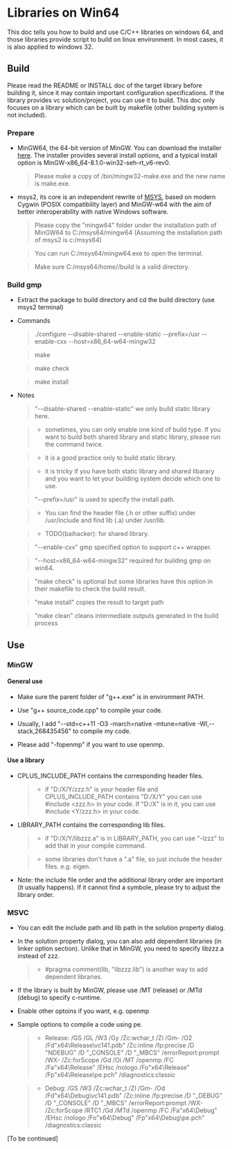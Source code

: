 # Libraries on Win64

This doc tells you how to build and use C/C++ libraries on windows 64, and those libraries provide script to build on linux environment. In most cases, it is also applied to windows 32.

## Build

Please read the README or INSTALL doc of the target library before building it, since it may contain important configuration specifications. If the library provides vc solution/project, you can use it to build. This doc only focuses on a library which can be built by makefile (other building system is not included).

### Prepare
* MinGW64, the 64-bit version of MinGW. You can download the installer [here](https://sourceforge.net/projects/mingw-w64/). The installer provides several install options, and a typical install option is MinGW-x86_64-8.1.0-win32-seh-rt_v6-rev0.
  > Please make a copy of <parent path>/bin/mingw32-make.exe and the new name is make.exe.

* msys2, its core is an independent rewrite of [MSYS](http://www.mingw.org/wiki/MSYS), based on modern Cygwin (POSIX compatibility layer) and MinGW-w64 with the aim of better interoperability with native Windows software.
  > Please copy the "mingw64" folder under the installation path of MinGW64 to C:/msys64/mingw64 (Assuming the installation path of msys2 is c:/msys64)
  
  > You can run C:/msys64/mingw64.exe to open the terminal.
  
  > Make sure C:/msys64/home/<computer user name>/build is a valid directory.

### Build gmp
* Extract the package to build directory and cd the build directory (use msys2 terminal)
* Commands
  > ./configure --disable-shared --enable-static --prefix=/usr --enable-cxx --host=x86_64-w64-mingw32
  
  > make
  
  > make check
  
  > make install
  
* Notes
  > "--disable-shared --enable-static" we only build static library here.
  
     >* sometimes, you can only enable one kind of build type. If you want to build both shared library and static library, please run the command twice.
     
     >* it is a good practice only to build static library.
     
     >* it is tricky if you have both static library and shared libarary and you want to let your building system decide which one to use.
     
  > "--prefix=/usr" is used to specify the install path.
  
     >* You can find the header file (.h or other suffix) under /usr/include and find lib (.a) under /usr/lib.
     
     >* TODO(baihacker): for shared library.
     
  > "--enable-cxx" gmp specified option to support c++ wrapper.
  
  > "--host=x86_64-w64-mingw32" required for building gmp on win64.

  > "make check" is optional but some libraries have this option in their makefile to check the build result.
  
  > "make install" copies the result to target path
  
  > "make clean" cleans intermediate outputs generated in the build process

## Use
### MinGW
#### General use
 * Make sure the parent folder of "g++.exe" is in environment PATH.
 
 * Use "g++ source_code.cpp" to compile your code.
 
 * Usually, I add "--std=c++11 -O3 -march=native -mtune=native -Wl,--stack,268435456" to compile my code.
 
 * Please add "-fopenmp" if you want to use openmp.
 
#### Use a library
 * CPLUS_INCLUDE_PATH contains the corresponding header files.
 
   >* if "D:/X/Y/zzz.h" is your header file and CPLUS_INCLUDE_PATH contains "D:/X/Y" you can use #include <zzz.h> in your code. If "D:/X" is in it, you can use #include <Y/zzz.h> in your code.
   
 * LIBRARY_PATH contains the corresponding lib files.
 
   >* if "D:/X/Y/libzzz.a" is in LIBRARY_PATH, you can use "-lzzz" to add that in your compile command.
   
   >* some libraries don't have a ".a" file, so just include the header files. e.g. eigen.
   
 * Note: the include file order and the additional library order are important (it usually happens). If it cannot find a symbole, please try to adjust the library order.
 
### MSVC
 * You can edit the include path and lib path in the solution property dialog.
 
 * In the solution property dialog, you can also add dependent libraries (in linker option section). Unlike that in MinGW, you need to specify libzzz.a instead of zzz.
 
   >* #pragma comment(lib, "libzzz.lib") is another way to add dependent libraries.
   
 * If the library is built by MinGW, please use /MT (release) or /MTd (debug) to specify c-runtime.
 
 * Enable other optoins if you want, e.g. openmp
 
 * Sample options to compile a code using pe.
 
   >* Release: /GS /GL /W3 /Gy /Zc:wchar_t /Zi /Gm- /O2 /Fd"x64\Release\vc141.pdb" /Zc:inline /fp:precise /D "NDEBUG" /D "_CONSOLE" /D "_MBCS" /errorReport:prompt /WX- /Zc:forScope /Gd /Oi /MT /openmp /FC /Fa"x64\Release\" /EHsc /nologo /Fo"x64\Release\" /Fp"x64\Release\pe.pch" /diagnostics:classic
   
   >* Debug: /GS /W3 /Zc:wchar_t /ZI /Gm- /Od /Fd"x64\Debug\vc141.pdb" /Zc:inline /fp:precise /D "_DEBUG" /D "_CONSOLE" /D "_MBCS" /errorReport:prompt /WX- /Zc:forScope /RTC1 /Gd /MTd /openmp /FC /Fa"x64\Debug\" /EHsc /nologo /Fo"x64\Debug\" /Fp"x64\Debug\pe.pch" /diagnostics:classic
   
[To be continued]
